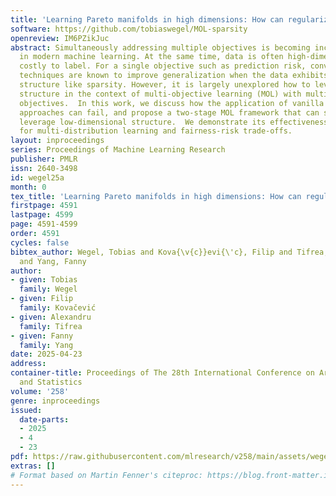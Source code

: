 ```yaml
---
title: 'Learning Pareto manifolds in high dimensions: How can regularization help?'
software: https://github.com/tobiaswegel/MOL-sparsity
openreview: IM6PZikJuc
abstract: Simultaneously addressing multiple objectives is becoming increasingly important
  in modern machine learning. At the same time, data is often high-dimensional and
  costly to label. For a single objective such as prediction risk, conventional regularization
  techniques are known to improve generalization when the data exhibits low-dimensional
  structure like sparsity. However, it is largely unexplored how to leverage this
  structure in the context of multi-objective learning (MOL) with multiple competing
  objectives.  In this work, we discuss how the application of vanilla regularization
  approaches can fail, and propose a two-stage MOL framework that can successfully
  leverage low-dimensional structure.  We demonstrate its effectiveness experimentally
  for multi-distribution learning and fairness-risk trade-offs.
layout: inproceedings
series: Proceedings of Machine Learning Research
publisher: PMLR
issn: 2640-3498
id: wegel25a
month: 0
tex_title: 'Learning Pareto manifolds in high dimensions: How can regularization help?'
firstpage: 4591
lastpage: 4599
page: 4591-4599
order: 4591
cycles: false
bibtex_author: Wegel, Tobias and Kova{\v{c}}evi{\'c}, Filip and Tifrea, Alexandru
  and Yang, Fanny
author:
- given: Tobias
  family: Wegel
- given: Filip
  family: Kovačević
- given: Alexandru
  family: Tifrea
- given: Fanny
  family: Yang
date: 2025-04-23
address:
container-title: Proceedings of The 28th International Conference on Artificial Intelligence
  and Statistics
volume: '258'
genre: inproceedings
issued:
  date-parts:
  - 2025
  - 4
  - 23
pdf: https://raw.githubusercontent.com/mlresearch/v258/main/assets/wegel25a/wegel25a.pdf
extras: []
# Format based on Martin Fenner's citeproc: https://blog.front-matter.io/posts/citeproc-yaml-for-bibliographies/
---
```

